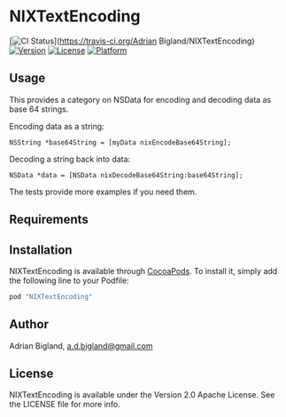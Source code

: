 # NIXTextEncoding

[![CI Status](http://img.shields.io/travis/adrian-db/NIXTextEncoding.svg?style=flat)](https://travis-ci.org/Adrian Bigland/NIXTextEncoding)
[![Version](https://img.shields.io/cocoapods/v/NIXTextEncoding.svg?style=flat)](http://cocoapods.org/pods/NIXTextEncoding)
[![License](https://img.shields.io/cocoapods/l/NIXTextEncoding.svg?style=flat)](http://cocoapods.org/pods/NIXTextEncoding)
[![Platform](https://img.shields.io/cocoapods/p/NIXTextEncoding.svg?style=flat)](http://cocoapods.org/pods/NIXTextEncoding)

## Usage

This provides a category on NSData for encoding and decoding data as base 64 strings.

Encoding data as a string:

    NSString *base64String = [myData nixEncodeBase64String];

Decoding a string back into data:

    NSData *data = [NSData nixDecodeBase64String:base64String];

The tests provide more examples if you need them.

## Requirements

## Installation

NIXTextEncoding is available through [CocoaPods](http://cocoapods.org). To install
it, simply add the following line to your Podfile:

```ruby
pod "NIXTextEncoding"
```

## Author

Adrian Bigland, a.d.bigland@gmail.com

## License

NIXTextEncoding is available under the Version 2.0 Apache License. See the LICENSE file for more info.
